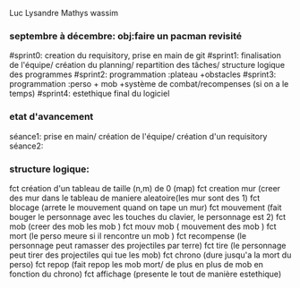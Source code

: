  Luc Lysandre Mathys wassim

### septembre à décembre: obj:faire un pacman revisité
#sprint0: creation du requisitory, prise en main de git
#sprint1: finalisation de l'équipe/ création du planning/ repartition des tâches/ structure logique des programmes
#sprint2: programmation :plateau +obstacles
#sprint3: programmation :perso + mob +système de combat/recompenses (si on a le temps)
#sprint4: estethique final du logiciel

### etat d'avancement
séance1: prise en main/ création de l'équipe/ création d'un requisitory
séance2:

### structure logique:
fct création d'un tableau de taille (n,m) de 0 (map)
fct creation mur (creer des mur dans le tableau de maniere aleatoire(les mur sont des 1)
fct blocage (arrete le mouvement quand on tape un mur)
fct mouvement (fait bouger le personnage avec les touches du clavier, le personnage est 2)
fct mob (creer des mob les mob )
fct mouv mob ( mouvement des mob )
fct mort (le perso meure si il rencontre un mob )
fct recompense (le personnage peut ramasser des projectiles par terre)
fct tire (le personnage peut tirer des projectiles qui tue les mob)
fct chrono (dure jusqu'a la mort du perso)
fct repop (fait repop les mob mort/ de plus en plus de mob en fonction du chrono)
fct affichage (presente le tout de manière estethique)
